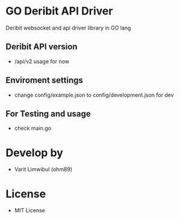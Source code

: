 # GO Deribit API Driver

Deribit websocket and api driver library in GO lang

## Deribit API version

- /api/v2 usage for now

## Enviroment settings

- change config/example.json to config/development.json for dev

## For Testing and usage

- check main.go

# Develop by 

- Varit Limwibul (ohm89)

# License

- MIT License
